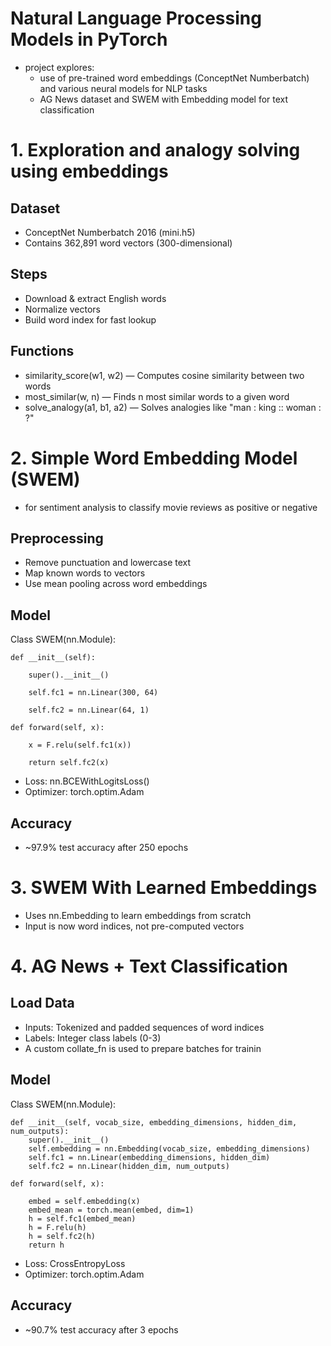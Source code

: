 # Natural Language Processing Models in PyTorch

- project explores:
  - use of pre-trained word embeddings (ConceptNet Numberbatch) and various neural models for NLP tasks
  - AG News dataset and SWEM with Embedding model for text classification

# 1. Exploration and analogy solving using embeddings

## Dataset

- ConceptNet Numberbatch 2016 (mini.h5)
- Contains 362,891 word vectors (300-dimensional)

## Steps

- Download & extract English words
- Normalize vectors
- Build word index for fast lookup

## Functions

- similarity_score(w1, w2) — Computes cosine similarity between two words
- most_similar(w, n) — Finds n most similar words to a given word
- solve_analogy(a1, b1, a2) — Solves analogies like "man : king :: woman : ?"

# 2. Simple Word Embedding Model (SWEM)

- for sentiment analysis to classify movie reviews as positive or negative

## Preprocessing

- Remove punctuation and lowercase text
- Map known words to vectors
- Use mean pooling across word embeddings

## Model

Class SWEM(nn.Module):

    def __init__(self):

        super().__init__()

        self.fc1 = nn.Linear(300, 64)

        self.fc2 = nn.Linear(64, 1)

    def forward(self, x):

        x = F.relu(self.fc1(x))

        return self.fc2(x)

- Loss: nn.BCEWithLogitsLoss()
- Optimizer: torch.optim.Adam

## Accuracy

- ~97.9% test accuracy after 250 epochs

# 3. SWEM With Learned Embeddings

- Uses nn.Embedding to learn embeddings from scratch
- Input is now word indices, not pre-computed vectors

# 4. AG News + Text Classification

## Load Data

- Inputs: Tokenized and padded sequences of word indices
- Labels: Integer class labels (0-3)
- A custom collate_fn is used to prepare batches for trainin

## Model

Class SWEM(nn.Module):

    def __init__(self, vocab_size, embedding_dimensions, hidden_dim, num_outputs):
        super().__init__()
        self.embedding = nn.Embedding(vocab_size, embedding_dimensions)
        self.fc1 = nn.Linear(embedding_dimensions, hidden_dim)
        self.fc2 = nn.Linear(hidden_dim, num_outputs)

    def forward(self, x):

        embed = self.embedding(x)
        embed_mean = torch.mean(embed, dim=1)
        h = self.fc1(embed_mean)
        h = F.relu(h)
        h = self.fc2(h)
        return h

- Loss: CrossEntropyLoss
- Optimizer: torch.optim.Adam

## Accuracy

- ~90.7% test accuracy after 3 epochs
